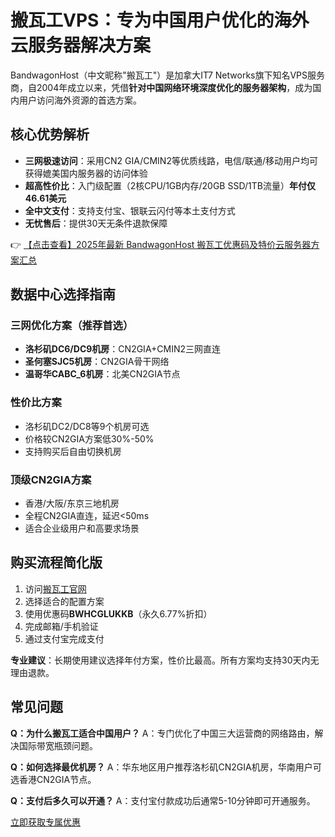 # 搬瓦工VPS：专为中国用户优化的海外云服务器解决方案

BandwagonHost（中文昵称"搬瓦工"）是加拿大IT7 Networks旗下知名VPS服务商，自2004年成立以来，凭借**针对中国网络环境深度优化的服务器架构**，成为国内用户访问海外资源的首选方案。

## 核心优势解析

- **三网极速访问**：采用CN2 GIA/CMIN2等优质线路，电信/联通/移动用户均可获得媲美国内服务器的访问体验
- **超高性价比**：入门级配置（2核CPU/1GB内存/20GB SSD/1TB流量）**年付仅46.61美元**
- **全中文支付**：支持支付宝、银联云闪付等本土支付方式
- **无忧售后**：提供30天无条件退款保障

👉 [【点击查看】2025年最新 BandwagonHost 搬瓦工优惠码及特价云服务器方案汇总](https://bit.ly/banwagon)

## 数据中心选择指南

### 三网优化方案（推荐首选）
- **洛杉矶DC6/DC9机房**：CN2GIA+CMIN2三网直连
- **圣何塞SJC5机房**：CN2GIA骨干网络
- **温哥华CABC_6机房**：北美CN2GIA节点

### 性价比方案
- 洛杉矶DC2/DC8等9个机房可选
- 价格较CN2GIA方案低30%-50%
- 支持购买后自由切换机房

### 顶级CN2GIA方案
- 香港/大阪/东京三地机房
- 全程CN2GIA直连，延迟<50ms
- 适合企业级用户和高要求场景

## 购买流程简化版

1. 访问[搬瓦工官网](https://bit.ly/banwagon)
2. 选择适合的配置方案
3. 使用优惠码**BWHCGLUKKB**（永久6.77%折扣）
4. 完成邮箱/手机验证
5. 通过支付宝完成支付

**专业建议**：长期使用建议选择年付方案，性价比最高。所有方案均支持30天内无理由退款。

## 常见问题

**Q：为什么搬瓦工适合中国用户？**
A：专门优化了中国三大运营商的网络路由，解决国际带宽瓶颈问题。

**Q：如何选择最优机房？**
A：华东地区用户推荐洛杉矶CN2GIA机房，华南用户可选香港CN2GIA节点。

**Q：支付后多久可以开通？**
A：支付宝付款成功后通常5-10分钟即可开通服务。

[立即获取专属优惠](https://bit.ly/banwagon)
